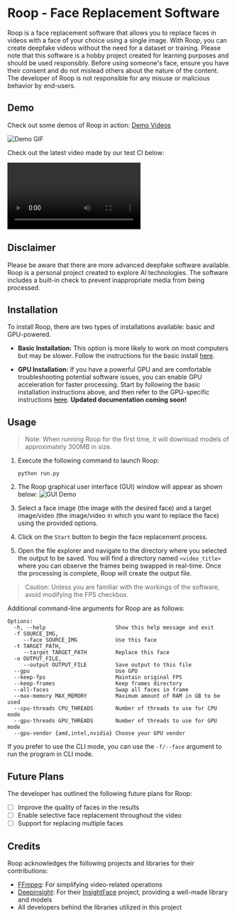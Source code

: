 # Roop - Face Replacement Software

Roop is a face replacement software that allows you to replace faces in videos with a face of your choice using a single image. With Roop, you can create deepfake videos without the need for a dataset or training. Please note that this software is a hobby project created for learning purposes and should be used responsibly. Before using someone's face, ensure you have their consent and do not mislead others about the nature of the content. The developer of Roop is not responsible for any misuse or malicious behavior by end-users.

## Demo

Check out some demos of Roop in action: [Demo Videos](https://drive.google.com/drive/folders/1KHv8n_rd3Lcr2v7jBq1yPSTWM554Gq8e?usp=sharing)

![Demo GIF](/docs/demo.gif)

Check out the latest video made by our test CI below:

![Demo Video](/docs/examples/latest-test.mp4)

## Disclaimer

Please be aware that there are more advanced deepfake software available. Roop is a personal project created to explore AI technologies. The software includes a built-in check to prevent inappropriate media from being processed.

## Installation

To install Roop, there are two types of installations available: basic and GPU-powered.

- **Basic Installation:** This option is more likely to work on most computers but may be slower. Follow the instructions for the basic install [here](/docs/INSTALLATION.md).

- **GPU Installation:** If you have a powerful GPU and are comfortable troubleshooting potential software issues, you can enable GPU acceleration for faster processing. Start by following the basic installation instructions above, and then refer to the GPU-specific instructions [~~here~~](https://github.com/s0md3v/roop/wiki/2.-GPU-Acceleration). **Updated documentation coming soon!**

## Usage

> Note: When running Roop for the first time, it will download models of approximately 300MB in size.

1. Execute the following command to launch Roop:

   ```shell
   python run.py
   ```

2. The Roop graphical user interface (GUI) window will appear as shown below:
   ![GUI Demo](/docs/gui-demo.png)

3. Select a face image (the image with the desired face) and a target image/video (the image/video in which you want to replace the face) using the provided options.

4. Click on the `Start` button to begin the face replacement process.

5. Open the file explorer and navigate to the directory where you selected the output to be saved. You will find a directory named `<video_title>` where you can observe the frames being swapped in real-time. Once the processing is complete, Roop will create the output file.

> Caution: Unless you are familiar with the workings of the software, avoid modifying the FPS checkbox.

Additional command-line arguments for Roop are as follows:

```shell
Options:
  -h, --help                      Show this help message and exit
  -f SOURCE_IMG,
     --face SOURCE_IMG            Use this face
  -t TARGET_PATH,
     --target TARGET_PATH         Replace this face
  -o OUTPUT_FILE,
     --output OUTPUT_FILE         Save output to this file
  --gpu                           Use GPU
  --keep-fps                      Maintain original FPS
  --keep-frames                   Keep frames directory
  --all-faces                     Swap all faces in frame
  --max-memory MAX_MEMORY         Maximum amount of RAM in GB to be used
  --cpu-threads CPU_THREADS       Number of threads to use for CPU mode
  --gpu-threads GPU_THREADS       Number of threads to use for GPU mode
  --gpu-vendor {amd,intel,nvidia} Choose your GPU vendor
```

If you prefer to use the CLI mode, you can use the `-f/--face` argument to run the program in CLI mode.

## Future Plans

The developer has outlined the following future plans for Roop:

- [ ] Improve the quality of faces in the results
- [ ] Enable selective face replacement throughout the video
- [ ] Support for replacing multiple faces

## Credits

Roop acknowledges the following projects and libraries for their contributions:

- [FFmpeg](https://ffmpeg.org/): For simplifying video-related operations
- [Deepinsight](https://github.com/deepinsight): For their [InsightFace](https://github.com/deepinsight/insightface) project, providing a well-made library and models
- All developers behind the libraries utilized in this project
